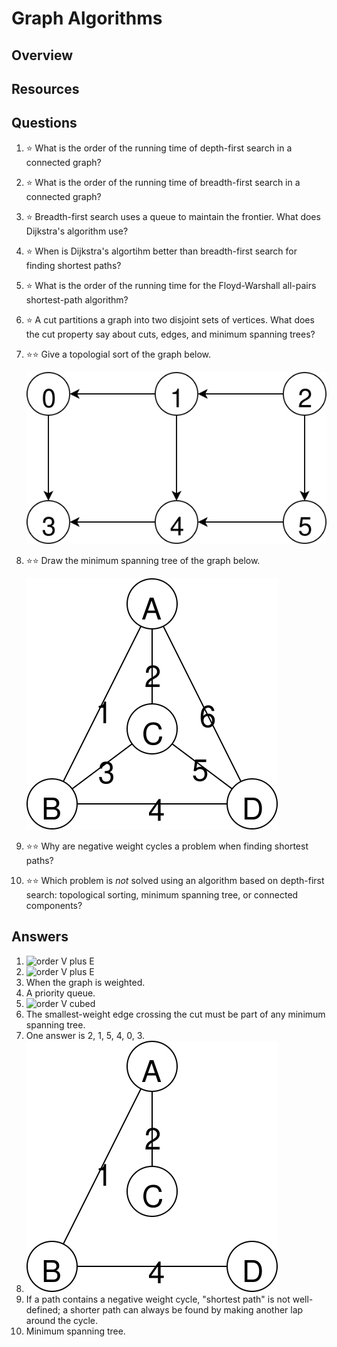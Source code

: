 # Graph Algorithms
## Overview
## Resources
## Questions
1. :star: What is the order of the running time of depth-first search in a connected graph?
1. :star: What is the order of the running time of breadth-first search in a connected graph?
1. :star: Breadth-first search uses a queue to maintain the frontier. What does Dijkstra's algorithm use?
1. :star: When is Dijkstra's algortihm better than breadth-first search for finding shortest paths?
1. :star: What is the order of the running time for the Floyd-Warshall all-pairs shortest-path algorithm?
1. :star: A cut partitions a graph into two disjoint sets of vertices. What does the cut property say about cuts, edges, and minimum spanning trees?
1. :star::star: Give a topologial sort of the graph below.

    ![There are 6 vertices. 0 points to 3, 1 to 0 and 4, 2 to 1 and 5, 4 to 3, and 5 to 4.](toposort.svg)
1. :star::star: Draw the minimum spanning tree of the graph below.

    ![There are 4 vertices, labeled A through D. The weight along the edge AB is 1, AC is 2, AD is 6, BC is 3, BD is 4, and CD is 5.](mst.svg)
1. :star::star: Why are negative weight cycles a problem when finding shortest paths?
1. :star::star: Which problem is *not* solved using an algorithm based on depth-first search: topological sorting, minimum spanning tree, or connected components?
    
## Answers
1. ![order V plus E](https://latex.codecogs.com/svg.latex?\Theta(V+E))
1. ![order V plus E](https://latex.codecogs.com/svg.latex?\Theta(V+E))
1. When the graph is weighted.
1. A priority queue.
1. ![order V cubed](https://latex.codecogs.com/svg.latex?\Theta(V^3))
1. The smallest-weight edge crossing the cut must be part of any minimum spanning tree.
1. One answer is 2, 1, 5, 4, 0, 3.
1.
    ![The edges of weights 1, 2, and 4 are included.](mst_solved.svg)
1. If a path contains a negative weight cycle, "shortest path" is not well-defined; a shorter path can always be found by making another lap around the cycle.
1. Minimum spanning tree.
